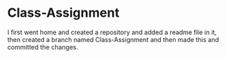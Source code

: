 # Class-Assignment

I first went home and created a repository and added a readme file in it, then created a branch named Class-Assignment and then made this and committed the changes.
